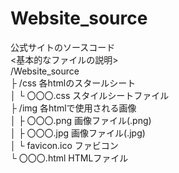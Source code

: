 # Website_source
公式サイトのソースコード  
<基本的なファイルの説明>  
/Website_source  
  ├ /css 各htmlのスタールシート  
  │   └ 〇〇〇.css     スタイルシートファイル  
  ├ /img 各htmlで使用される画像  
  │   ├ 〇〇〇.png     画像ファイル(.png)  
  │   ├ 〇〇〇.jpg     画像ファイル(.jpg)  
  │   └ favicon.ico   ファビコン  
  └ 〇〇〇.html        HTMLファイル  
